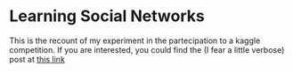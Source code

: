 # Learning Social Networks
This is the recount of my experiment in the partecipation to a kaggle competition.
If you are interested, you could find the (I fear a little verbose) post at [this link](http://momobo.github.io/Learning_Social_Networks/)
